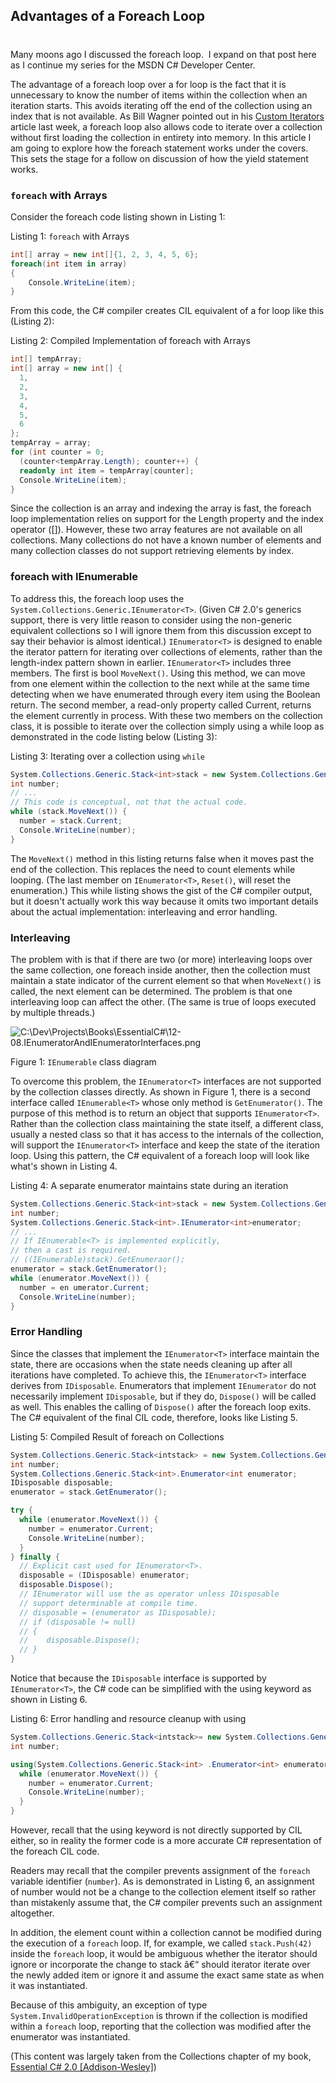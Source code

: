 ## Advantages of a Foreach Loop
#
Many moons ago I discussed the foreach loop.  I expand on that post here as I continue my series for the MSDN C# Developer Center.

The advantage of a foreach loop over a for loop is the fact that it is unnecessary to know the number of items within the collection when an iteration starts. This avoids iterating off the end of the collection using an index that is not available. As Bill Wagner pointed out in his [Custom Iterators](https://msdn2.microsoft.com/en-us/vcsharp/bb264519.aspx) article last week, a foreach loop also allows code to iterate over a collection without first loading the collection in entirety into memory. In this article I am going to explore how the foreach statement works under the covers. This sets the stage for a follow on discussion of how the yield statement works.

### **``` foreach ``` with Arrays**

Consider the foreach code listing shown in Listing 1:

Listing 1: ``` foreach ``` with Arrays

```csharp 
int[] array = new int[]{1, 2, 3, 4, 5, 6}; 
foreach(int item in array) 
{ 
    Console.WriteLine(item); 
} 
```

From this code, the C# compiler creates CIL equivalent of a for loop like this (Listing 2):

Listing 2: Compiled Implementation of foreach with Arrays

```csharp
int[] tempArray;
int[] array = new int[] {
  1,
  2,
  3,
  4,
  5,
  6
};
tempArray = array;
for (int counter = 0;
  (counter<tempArray.Length); counter++) {
  readonly int item = tempArray[counter];
  Console.WriteLine(item);
}
```

Since the collection is an array and indexing the array is fast, the foreach loop implementation relies on support for the Length property and the index operator ([]). However, these two array features are not available on all collections. Many collections do not have a known number of elements and many collection classes do not support retrieving elements by index.

### **foreach with IEnumerable<T>**

To address this, the foreach loop uses the ``` System.Collections.Generic.IEnumerator<T> ```. (Given C# 2.0's generics support, there is very little reason to consider using the non-generic equivalent collections so I will ignore them from this discussion except to say their behavior is almost identical.) ``` IEnumerator<T> ``` is designed to enable the iterator pattern for iterating over collections of elements, rather than the length-index pattern shown in earlier. ``` IEnumerator<T> ``` includes three members. The first is bool ``` MoveNext() ```. Using this method, we can move from one element within the collection to the next while at the same time detecting when we have enumerated through every item using the Boolean return. The second member, a read-only property called Current, returns the element currently in process. With these two members on the collection class, it is possible to iterate over the collection simply using a while loop as demonstrated in the code listing below (Listing 3):

Listing 3: Iterating over a collection using ``` while ```

```csharp
System.Collections.Generic.Stack<int>stack = new System.Collections.Generic.Stack<int>();
int number;
// ...   
// This code is conceptual, not that the actual code.   
while (stack.MoveNext()) {
  number = stack.Current;
  Console.WriteLine(number);
}
```

The ``` MoveNext() ``` method in this listing returns false when it moves past the end of the collection. This replaces the need to count elements while looping. (The last member on ``` IEnumerator<T> ```, ``` Reset() ```, will reset the enumeration.) This while listing shows the gist of the C# compiler output, but it doesn't actually work this way because it omits two important details about the actual implementation: interleaving and error handling.

### **Interleaving**

The problem with is that if there are two (or more) interleaving loops over the same collection, one foreach inside another, then the collection must maintain a state indicator of the current element so that when ``` MoveNext() ``` is called, the next element can be determined. The problem is that one interleaving loop can affect the other. (The same is true of loops executed by multiple threads.)

![C:\Dev\Projects\Books\EssentialC#\12-08.IEnumeratorAndIEnumeratorInterfaces.png](https://intellitect.com/wp-content/uploads/binary/TheInternalsofforeach_D7D/clip_image0022.gif "The Internals of foreach")

Figure 1: ``` IEnumerable ``` class diagram

To overcome this problem, the ``` IEnumerator<T> ``` interfaces are not supported by the collection classes directly. As shown in Figure 1, there is a second interface called ``` IEnumerable<T> ``` whose only method is ``` GetEnumerator() ```. The purpose of this method is to return an object that supports ``` IEnumerator<T> ```. Rather than the collection class maintaining the state itself, a different class, usually a nested class so that it has access to the internals of the collection, will support the ``` IEnumerator<T> ``` interface and keep the state of the iteration loop. Using this pattern, the C# equivalent of a foreach loop will look like what's shown in Listing 4.

Listing 4: A separate enumerator maintains state during an iteration

```csharp
System.Collections.Generic.Stack<int>stack = new System.Collections.Generic.Stack<int>();
int number;
System.Collections.Generic.Stack<int>.IEnumerator<int>enumerator;
// ...   
// If IEnumerable<T> is implemented explicitly,   
// then a cast is required.   
// ((IEnumerable)stack).GetEnumeraor();   
enumerator = stack.GetEnumerator();
while (enumerator.MoveNext()) {
  number = en umerator.Current;
  Console.WriteLine(number);
}
```

### **Error Handling**

Since the classes that implement the ``` IEnumerator<T> ``` interface maintain the state, there are occasions when the state needs cleaning up after all iterations have completed. To achieve this, the ``` IEnumerator<T> ``` interface derives from ``` IDisposable ```. Enumerators that implement ``` IEnumerator ``` do not necessarily implement ``` IDisposable ```, but if they do, ``` Dispose() ``` will be called as well. This enables the calling of ``` Dispose() ``` after the foreach loop exits. The C# equivalent of the final CIL code, therefore, looks like Listing 5.

Listing 5: Compiled Result of foreach on Collections

```csharp
System.Collections.Generic.Stack<intstack> = new System.Collections.Generic.Stack<int>();
int number;
System.Collections.Generic.Stack<int>.Enumerator<int enumerator;
IDisposable disposable;
enumerator = stack.GetEnumerator();

try {
  while (enumerator.MoveNext()) {
    number = enumerator.Current;
    Console.WriteLine(number);
  }
} finally {
  // Explicit cast used for IEnumerator<T>.   
  disposable = (IDisposable) enumerator;
  disposable.Dispose();
  // IEnumerator will use the as operator unless IDisposable   
  // support determinable at compile time.   
  // disposable = (enumerator as IDisposable);   
  // if (disposable != null)   
  // {   
  //    disposable.Dispose();   
  // } 
}
```

Notice that because the ``` IDisposable ``` interface is supported by ``` IEnumerator<T> ```, the C# code can be simplified with the using keyword as shown in Listing 6.

Listing 6: Error handling and resource cleanup with using

```csharp
System.Collections.Generic.Stack<intstack>= new System.Collections.Generic.Stack<int>();
int number;

using(System.Collections.Generic.Stack<int> .Enumerator<int> enumerator = stack.GetEnumerator()) {
  while (enumerator.MoveNext()) {
    number = enumerator.Current;
    Console.WriteLine(number);
  }
}
```

However, recall that the using keyword is not directly supported by CIL either, so in reality the former code is a more accurate C# representation of the foreach CIL code.

Readers may recall that the compiler prevents assignment of the ``` foreach ``` variable identifier (``` number ```). As is demonstrated in Listing 6, an assignment of number would not be a change to the collection element itself so rather than mistakenly assume that, the C# compiler prevents such an assignment altogether.

In addition, the element count within a collection cannot be modified during the execution of a ``` foreach ``` loop. If, for example, we called ``` stack.Push(42) ``` inside the ``` foreach ``` loop, it would be ambiguous whether the iterator should ignore or incorporate the change to stack â€“ should iterator iterate over the newly added item or ignore it and assume the exact same state as when it was instantiated.

Because of this ambiguity, an exception of type ``` System.InvalidOperationException ``` is thrown if the collection is modified within a ``` foreach ``` loop, reporting that the collection was modified after the enumerator was instantiated.

(This content was largely taken from the Collections chapter of my book, [Essential C# 2.0 [Addison-Wesley]](/essentialcsharp7))
